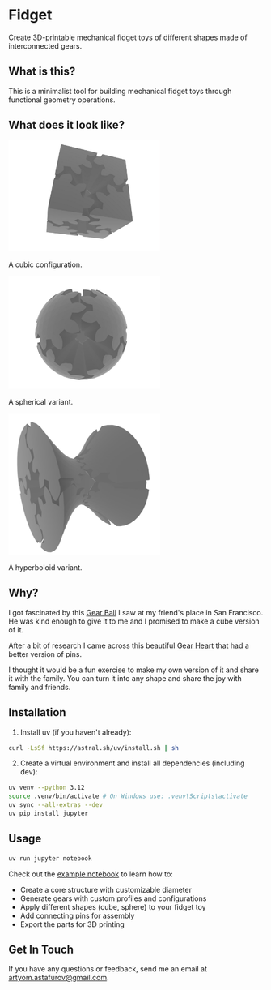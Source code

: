 # Fidget

Create 3D-printable mechanical fidget toys of different shapes made of interconnected gears.

## What is this?

This is a minimalist tool for building mechanical fidget toys through functional geometry operations.

## What does it look like?

<img src="./assets/cube.png" alt="Cube" width="300"/>

A cubic configuration.

<img src="./assets/sphere.png" alt="Sphere" width="300"/>

A spherical variant.

<img src="./assets/hyperboloid.png" alt="Hyperboloid" width="300"/>

A hyperboloid variant.

## Why?

I got fascinated by this [Gear Ball](https://thangs.com/designer/RuvenBals/3d-model/Gear%20Ball-1069853) I saw at my friend's place in San Francisco. He was kind enough to give it to me and I promised to make a cube version of it.

After a bit of research I came across this beautiful [Gear Heart](https://www.thingiverse.com/thing:243278) that had a better version of pins.

I thought it would be a fun exercise to make my own version of it and share it with the family. You can turn it into any shape and share the joy with family and friends.

## Installation

1. Install uv (if you haven't already):

```sh
curl -LsSf https://astral.sh/uv/install.sh | sh
```

2. Create a virtual environment and install all dependencies (including dev):

```sh
uv venv --python 3.12
source .venv/bin/activate # On Windows use: .venv\Scripts\activate
uv sync --all-extras --dev
uv pip install jupyter
```

## Usage

```sh
uv run jupyter notebook
```

Check out the [example notebook](example.ipynb) to learn how to:
- Create a core structure with customizable diameter
- Generate gears with custom profiles and configurations
- Apply different shapes (cube, sphere) to your fidget toy
- Add connecting pins for assembly
- Export the parts for 3D printing


## Get In Touch

If you have any questions or feedback, send me an email at [artyom.astafurov@gmail.com](mailto:artyom.astafurov@gmail.com).
